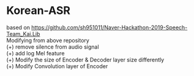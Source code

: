 # Korean-ASR
based on https://github.com/sh951011/Naver-Hackathon-2019-Speech-Team_Kai.Lib  
Modifying from above repository  
(+) remove silence from audio signal   
(+) add log Mel feature  
(+) Modify the size of Encoder & Decoder layer size differently  
(+) Modify Convolution layer of Encoder  
